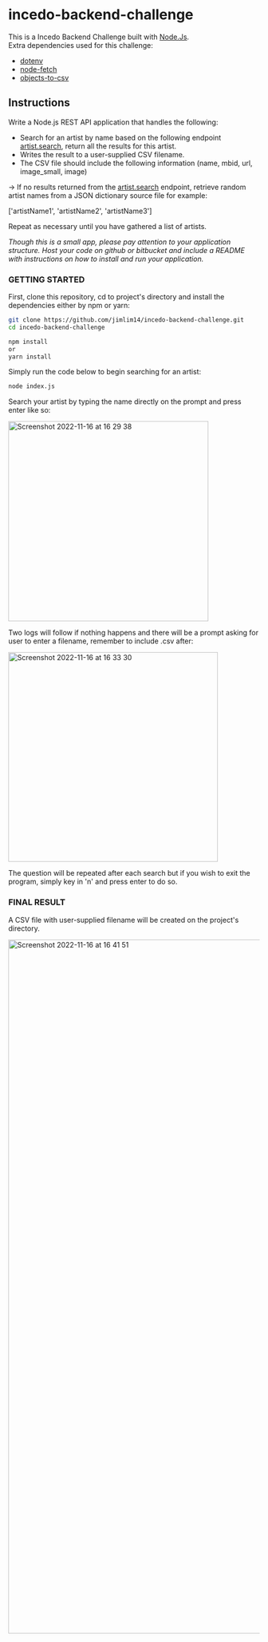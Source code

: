 # incedo-backend-challenge

This is a Incedo Backend Challenge built with [Node.Js](https://nodejs.org/en/).<br />
Extra dependencies used for this challenge:
* [dotenv](https://www.npmjs.com/package/dotenv)
* [node-fetch](https://www.npmjs.com/package/node-fetch)
* [objects-to-csv](https://www.npmjs.com/package/objects-to-csv)

## Instructions

Write a Node.js REST API application that handles the following:

* Search for an artist by name based on the following endpoint [artist.search](https://www.last.fm/api/show/artist.search), return all the results for this artist.
* Writes the result to a user-supplied CSV filename.
* The CSV file should include the following information (name, mbid, url, image_small, image)

-> If no results returned from the [artist.search](https://www.last.fm/api/show/artist.search) endpoint, retrieve random artist names from a JSON dictionary source file for example:

['artistName1', 'artistName2', 'artistName3']

Repeat as necessary until you have gathered a list of artists.

_Though this is a small app, please pay attention to your application structure.
Host your code on github or bitbucket and include a README with instructions on
how to install and run your application._

### GETTING STARTED

First, clone this repository, cd to project's directory and install the dependencies either by npm or yarn:

```bash
git clone https://github.com/jimlim14/incedo-backend-challenge.git
cd incedo-backend-challenge

npm install
or
yarn install
```

Simply run the code below to begin searching for an artist:

```bash
node index.js
```

Search your artist by typing the name directly on the prompt and press enter like so:

<img width="401" alt="Screenshot 2022-11-16 at 16 29 38" src="https://user-images.githubusercontent.com/88963740/202222988-47928338-35b7-417c-a6a6-6540907cbc2e.png">

Two logs will follow if nothing happens and there will be a prompt asking for user to enter a filename, remember to include .csv after:

<img width="420" alt="Screenshot 2022-11-16 at 16 33 30" src="https://user-images.githubusercontent.com/88963740/202223801-61f02406-3949-4db2-8e69-cfc47bcdf3ab.png">

The question will be repeated after each search but if you wish to exit the program, simply key in 'n' and press enter to do so.

### FINAL RESULT

A CSV file with user-supplied filename will be created on the project's directory.

<img width="1391" alt="Screenshot 2022-11-16 at 16 41 51" src="https://user-images.githubusercontent.com/88963740/202225932-b591b4f2-80fc-4ada-abf6-ef2d3c405924.png">
